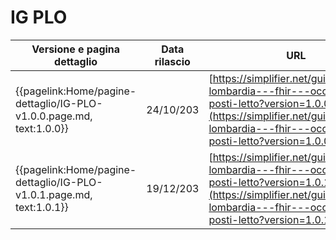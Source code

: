 # IG PLO 

|Versione e pagina dettaglio|Data rilascio| URL |
|---|---|---|
|{{pagelink:Home/pagine-dettaglio/IG-PLO-v1.0.0.page.md, text:1.0.0}}| 24/10/203 | [https://simplifier.net/guide/regione-lombardia---fhir---occupazione-posti-letto?version=1.0.0](https://simplifier.net/guide/regione-lombardia---fhir---occupazione-posti-letto?version=1.0.0) |
|{{pagelink:Home/pagine-dettaglio/IG-PLO-v1.0.1.page.md, text:1.0.1}}| 19/12/203 | [https://simplifier.net/guide/regione-lombardia---fhir---occupazione-posti-letto?version=1.0.1](https://simplifier.net/guide/regione-lombardia---fhir---occupazione-posti-letto?version=1.0.1) |

